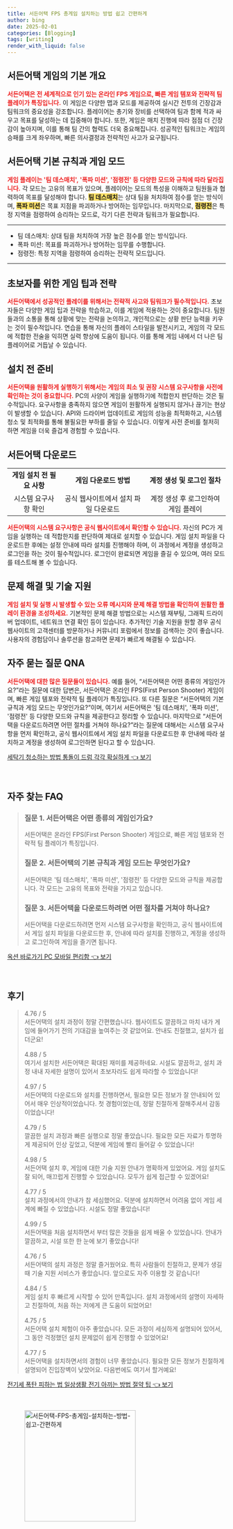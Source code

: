 ```yaml
---
title: 서든어택 FPS 총게임 설치하는 방법 쉽고 간편하게
author: bing
date: 2025-02-01
categories: [Blogging]
tags: [writing]
render_with_liquid: false
---
```



<h2 id='서든어택_개요'>서든어택 게임의 기본 개요</h2>

<p><b><span style="color: #ee2323;">서든어택은 전 세계적으로 인기 있는 온라인 FPS 게임으로, 빠른 게임 템포와 전략적 팀 플레이가 특징입니다.</span></b> 이 게임은 다양한 맵과 모드를 제공하여 실시간 전투의 긴장감과 팀워크의 중요성을 강조합니다. 플레이어는 총기와 장비를 선택하여 팀과 함께 적과 싸우고 목표를 달성하는 데 집중해야 합니다. 또한, 게임은 매치 진행에 따라 점점 더 긴장감이 높아지며, 이를 통해 팀 간의 협력도 더욱 중요해집니다. 성공적인 팀워크는 게임의 승패를 크게 좌우하며, 빠른 의사결정과 전략적인 사고가 요구됩니다.</p>

<h2 id='서든어택_기본규칙_및_게임모드'>서든어택 기본 규칙과 게임 모드</h2>

<p><b><span style="color: #ee2323;">게임 플레이는 '팀 데스매치', '폭파 미션', '점령전' 등 다양한 모드와 규칙에 따라 달라집니다.</span></b> 각 모드는 고유의 목표가 있으며, 플레이어는 모드의 특성을 이해하고 팀원들과 협력하여 목표를 달성해야 합니다. <b><span style="background-color: #ffe066;">팀 데스매치</span></b>는 상대 팀을 처치하여 점수를 얻는 방식이며, <b><span style="background-color: #ffe066;">폭파 미션</span></b>은 목표 지점을 파괴하거나 방어하는 임무입니다. 마지막으로, <b><span style="background-color: #ffe066;">점령전</span></b>은 특정 지역을 점령하여 승리하는 모드로, 각기 다른 전략과 팀워크가 필요합니다.</p>

<hr />

<ul>
    <li>팀 데스매치: 상대 팀을 처치하여 가장 높은 점수를 얻는 방식입니다.</li>
    <li>폭파 미션: 목표를 파괴하거나 방어하는 임무를 수행합니다.</li>
    <li>점령전: 특정 지역을 점령하여 승리하는 전략적 모드입니다.</li>
</ul>

<hr />

<h2 id='초보자를_위한_게임_팁'>초보자를 위한 게임 팁과 전략</h2>

<p><b><span style="color: #ee2323;">서든어택에서 성공적인 플레이를 위해서는 전략적 사고와 팀워크가 필수적입니다.</span></b> 초보자들은 다양한 게임 팁과 전략을 학습하고, 이를 게임에 적용하는 것이 중요합니다. 팀원들과의 소통을 통해 상황에 맞는 전략을 논의하고, 개인적으로는 상황 판단 능력을 키우는 것이 필수적입니다. 연습을 통해 자신의 플레이 스타일을 발전시키고, 게임의 각 모드에 적합한 전술을 익히면 실력 향상에 도움이 됩니다. 이를 통해 게임 내에서 더 나은 팀 플레이어로 거듭날 수 있습니다.</p>

<h2 id='설치전_준비'>설치 전 준비</h2>

<p><b><span style="color: #ee2323;">서든어택을 원활하게 실행하기 위해서는 게임의 최소 및 권장 시스템 요구사항을 사전에 확인하는 것이 중요합니다.</span></b> PC의 사양이 게임을 실행하기에 적합한지 판단하는 것은 필수적입니다. 요구사항을 충족하지 않으면 게임이 원활하게 실행되지 않거나 끊기는 현상이 발생할 수 있습니다. API와 드라이버 업데이트로 게임의 성능을 최적화하고, 시스템 청소 및 최적화를 통해 불필요한 부하를 줄일 수 있습니다. 이렇게 사전 준비를 철저히 하면 게임을 더욱 즐겁게 경험할 수 있습니다.</p>

<h2 id='서든어택_다운로드'>서든어택 다운로드</h2>

<table>
    <tr>
        <td style="text-align: center; height: 17px;"><b>게임 설치 전 필요 사항</b></td>
        <td style="text-align: center; height: 17px;"><b>게임 다운로드 방법</b></td>
        <td style="text-align: center; height: 17px;"><b>계정 생성 및 로그인 절차</b></td>
    </tr>
    <tr>
        <td style="text-align: center; height: 17px;">시스템 요구사항 확인</td>
        <td style="text-align: center; height: 17px;">공식 웹사이트에서 설치 파일 다운로드</td>
        <td style="text-align: center; height: 17px;">계정 생성 후 로그인하여 게임 플레이</td>
    </tr>
</table>

<p><b><span style="color: #ee2323;">서든어택의 시스템 요구사항은 공식 웹사이트에서 확인할 수 있습니다.</span></b> 자신의 PC가 게임을 실행하는 데 적합한지를 판단하여 제대로 설치할 수 있습니다. 게임 설치 파일을 다운로드한 후에는 설정 안내에 따라 설치를 진행해야 하며, 이 과정에서 계정을 생성하고 로그인을 하는 것이 필수적입니다. 로그인이 완료되면 게임을 즐길 수 있으며, 여러 모드를 테스트해 볼 수 있습니다.</p>

<h2 id='문제_해결_및_기술_지원'>문제 해결 및 기술 지원</h2>

<p><b><span style="color: #ee2323;">게임 설치 및 실행 시 발생할 수 있는 오류 메시지와 문제 해결 방법을 확인하여 원활한 플레이 환경을 조성하세요.</span></b> 기본적인 문제 해결 방법으로는 시스템 재부팅, 그래픽 드라이버 업데이트, 네트워크 연결 확인 등이 있습니다. 추가적인 기술 지원을 원할 경우 공식 웹사이트의 고객센터를 방문하거나 커뮤니티 포럼에서 정보를 검색하는 것이 좋습니다. 사용자의 경험담이나 솔루션을 참고하면 문제가 빠르게 해결될 수 있습니다.</p>

<h2 id='자주_묻는_질문'>자주 묻는 질문 QNA</h2>

<p><b><span style="color: #ee2323;">서든어택에 대한 많은 질문들이 있습니다.</span></b> 예를 들어, “서든어택은 어떤 종류의 게임인가요?”라는 질문에 대한 답변은, 서든어택은 온라인 FPS(First Person Shooter) 게임이며, 빠른 게임 템포와 전략적 팀 플레이가 특징입니다. 또 다른 질문은 “서든어택의 기본 규칙과 게임 모드는 무엇인가요?”이며, 여기서 서든어택은 '팀 데스매치', '폭파 미션', '점령전' 등 다양한 모드와 규칙을 제공한다고 정리할 수 있습니다. 마지막으로 “서든어택을 다운로드하려면 어떤 절차를 거쳐야 하나요?”라는 질문에 대해서는 시스템 요구사항을 먼저 확인하고, 공식 웹사이트에서 게임 설치 파일을 다운로드한 후 안내에 따라 설치하고 계정을 생성하여 로그인하면 된다고 할 수 있습니다.</p>


<p><a class="click-button" title="세탁기 청소하는 방법 통돌이 드럼 각각 확실하게" href="https://blackassets.github.io/posts/%EC%84%B8%ED%83%81%EA%B8%B0-%EC%B2%AD%EC%86%8C%ED%95%98%EB%8A%94-%EB%B0%A9%EB%B2%95-%ED%86%B5%EB%8F%8C%EC%9D%B4-%EB%93%9C%EB%9F%BC-%EA%B0%81%EA%B0%81-%ED%99%95%EC%8B%A4%ED%95%98%EA%B2%8C/" rel="dofollow">세탁기 청소하는 방법 통돌이 드럼 각각 확실하게 👈 보기</a></p><br>
<h2 id='자주_찾는_FAQ'>자주 찾는 FAQ</h2>
<div itemscope="" itemtype="https://schema.org/FAQPage"> 
<blockquote> 
<div itemscope="" itemprop="mainEntity" itemtype="https://schema.org/Question"> 
<h3 itemprop="name">질문 1. 서든어택은 어떤 종류의 게임인가요?</h3> 
<div itemscope="" itemprop="acceptedAnswer" itemtype="https://schema.org/Answer"> 
<span itemprop="text"> 
<p>서든어택은 온라인 FPS(First Person Shooter) 게임으로, 빠른 게임 템포와 전략적 팀 플레이가 특징입니다.</p> 
</span> 
</div> 
</div> 
<div itemscope="" itemprop="mainEntity" itemtype="https://schema.org/Question"> 
<h3 itemprop="name">질문 2. 서든어택의 기본 규칙과 게임 모드는 무엇인가요?</h3> 
<div itemscope="" itemprop="acceptedAnswer" itemtype="https://schema.org/Answer"> 
<span itemprop="text"> 
<p>서든어택은 '팀 데스매치', '폭파 미션', '점령전' 등 다양한 모드와 규칙을 제공합니다. 각 모드는 고유의 목표와 전략을 가지고 있습니다.</p> 
</span> 
</div> 
</div> 
<div itemscope="" itemprop="mainEntity" itemtype="https://schema.org/Question"> 
<h3 itemprop="name">질문 3. 서든어택을 다운로드하려면 어떤 절차를 거쳐야 하나요?</h3> 
<div itemscope="" itemprop="acceptedAnswer" itemtype="https://schema.org/Answer"> 
<span itemprop="text"> 
<p>서든어택을 다운로드하려면 먼저 시스템 요구사항을 확인하고, 공식 웹사이트에서 게임 설치 파일을 다운로드한 후, 안내에 따라 설치를 진행하고, 계정을 생성하고 로그인하여 게임을 즐기면 됩니다.</p> 
</span> 
</div> 
</div> 
</blockquote> 
</div>
<p><a class="click-button" title="옥션 바로가기 PC 모바일 편리함" href="https://blackassets.github.io/posts/%EC%98%A5%EC%85%98-%EB%B0%94%EB%A1%9C%EA%B0%80%EA%B8%B0-PC-%EB%AA%A8%EB%B0%94%EC%9D%BC-%ED%8E%B8%EB%A6%AC%ED%95%A8/" rel="dofollow">옥션 바로가기 PC 모바일 편리함 👈 보기</a></p><br>
<h2 id='후기'>후기</h2>
<div itemscope itemtype="https://schema.org/Product">
  <blockquote>
  <div itemprop="review" itemscope itemtype="https://schema.org/Review">
      <div itemprop="reviewRating" itemscope itemtype="https://schema.org/Rating"> <span itemprop="ratingValue">4.76</span> / <span itemprop="bestRating">5</span> </div>
      <span itemprop="reviewBody">서든어택의 설치 과정이 정말 간편했습니다. 웹사이트도 깔끔하고 마치 내가 게임에 들어가기 전의 기대감을 높여주는 것 같았어요. 안내도 친절했고, 설치가 쉽더군요!</span>
  </div>
  <br>
  <div itemprop="review" itemscope itemtype="https://schema.org/Review">
      <div itemprop="reviewRating" itemscope itemtype="https://schema.org/Rating"> <span itemprop="ratingValue">4.88</span> / <span itemprop="bestRating">5</span> </div>
      <span itemprop="reviewBody">여기서 설치한 서든어택은 확대된 재미를 제공하네요. 시설도 깔끔하고, 설치 과정 내내 자세한 설명이 있어서 초보자라도 쉽게 따라할 수 있었습니다!</span>
  </div>
  <br>
  <div itemprop="review" itemscope itemtype="https://schema.org/Review">
      <div itemprop="reviewRating" itemscope itemtype="https://schema.org/Rating"> <span itemprop="ratingValue">4.97</span> / <span itemprop="bestRating">5</span> </div>
      <span itemprop="reviewBody">서든어택의 다운로드와 설치를 진행하면서, 필요한 모든 정보가 잘 안내되어 있어서 매우 인상적이었습니다. 첫 경험이었는데, 정말 친절하게 잘해주셔서 감동이었습니다!</span>
  </div>
  <br>
  <div itemprop="review" itemscope itemtype="https://schema.org/Review">
      <div itemprop="reviewRating" itemscope itemtype="https://schema.org/Rating"> <span itemprop="ratingValue">4.79</span> / <span itemprop="bestRating">5</span> </div>
      <span itemprop="reviewBody">깔끔한 설치 과정과 빠른 실행으로 정말 좋았습니다. 필요한 모든 자료가 투명하게 제공되어 인상 깊었고, 덕분에 게임에 빨리 들어갈 수 있었습니다!</span>
  </div>
  <br>
  <div itemprop="review" itemscope itemtype="https://schema.org/Review">
      <div itemprop="reviewRating" itemscope itemtype="https://schema.org/Rating"> <span itemprop="ratingValue">4.98</span> / <span itemprop="bestRating">5</span> </div>
      <span itemprop="reviewBody">서든어택 설치 후, 게임에 대한 기술 지원 안내가 명확하게 있었어요. 게임 설치도 잘 되어, 매끄럽게 진행할 수 있었습니다. 모두가 쉽게 접근할 수 있겠어요!</span>
  </div>
  <br>
  <div itemprop="review" itemscope itemtype="https://schema.org/Review">
      <div itemprop="reviewRating" itemscope itemtype="https://schema.org/Rating"> <span itemprop="ratingValue">4.77</span> / <span itemprop="bestRating">5</span> </div>
      <span itemprop="reviewBody">설치 과정에서의 안내가 참 세심했어요. 덕분에 설치하면서 어려움 없이 게임 세계에 빠질 수 있었습니다. 시설도 정말 좋았습니다!</span>
  </div>
  <br>
  <div itemprop="review" itemscope itemtype="https://schema.org/Review">
      <div itemprop="reviewRating" itemscope itemtype="https://schema.org/Rating"> <span itemprop="ratingValue">4.99</span> / <span itemprop="bestRating">5</span> </div>
      <span itemprop="reviewBody">서든어택을 처음 설치하면서 부터 많은 것들을 쉽게 배울 수 있었습니다. 안내가 깔끔하고, 시설 또한 한 눈에 보기 좋았습니다!</span>
  </div>
  <br>
  <div itemprop="review" itemscope itemtype="https://schema.org/Review">
      <div itemprop="reviewRating" itemscope itemtype="https://schema.org/Rating"> <span itemprop="ratingValue">4.76</span> / <span itemprop="bestRating">5</span> </div>
      <span itemprop="reviewBody">서든어택의 설치 과정은 정말 즐거웠어요. 특히 사람들이 친절하고, 문제가 생길 때 기술 지원 서비스가 좋았습니다. 앞으로도 자주 이용할 것 같습니다!</span>
  </div>
  <br>
  <div itemprop="review" itemscope itemtype="https://schema.org/Review">
      <div itemprop="reviewRating" itemscope itemtype="https://schema.org/Rating"> <span itemprop="ratingValue">4.84</span> / <span itemprop="bestRating">5</span> </div>
      <span itemprop="reviewBody">게임 설치 후 빠르게 시작할 수 있어 만족입니다. 설치 과정에서의 설명이 자세하고 친절하여, 처음 하는 저에게 큰 도움이 되었어요!</span>
  </div>
  <br>
  <div itemprop="review" itemscope itemtype="https://schema.org/Review">
      <div itemprop="reviewRating" itemscope itemtype="https://schema.org/Rating"> <span itemprop="ratingValue">4.75</span> / <span itemprop="bestRating">5</span> </div>
      <span itemprop="reviewBody">서든어택 설치 체험이 아주 좋았습니다. 모든 과정이 세심하게 설명되어 있어서, 그 동안 걱정했던 설치 문제없이 쉽게 진행할 수 있었어요!</span>
  </div>
  <br>
  <div itemprop="review" itemscope itemtype="https://schema.org/Review">
      <div itemprop="reviewRating" itemscope itemtype="https://schema.org/Rating"> <span itemprop="ratingValue">4.77</span> / <span itemprop="bestRating">5</span> </div>
      <span itemprop="reviewBody">서든어택을 설치하면서의 경험이 너무 좋았습니다. 필요한 모든 정보가 친절하게 설명되어 진입장벽이 낮았어요. 다음번에도 여기서 할거예요!</span>
  </div>
  </blockquote>
</div>
<p><a class="click-button" title="전기세 폭탄 피하는 법 일상생활 전기 아끼는 방법 절약 팁" href="https://blackassets.github.io/posts/%EC%A0%84%EA%B8%B0%EC%84%B8-%ED%8F%AD%ED%83%84-%ED%94%BC%ED%95%98%EB%8A%94-%EB%B2%95-%EC%9D%BC%EC%83%81%EC%83%9D%ED%99%9C-%EC%A0%84%EA%B8%B0-%EC%95%84%EB%81%BC%EB%8A%94-%EB%B0%A9%EB%B2%95-%EC%A0%88%EC%95%BD-%ED%8C%81/" rel="dofollow">전기세 폭탄 피하는 법 일상생활 전기 아끼는 방법 절약 팁 👈 보기</a></p><br>
<figure class="image"><img src="https://blackassets.github.io/assets/img/thumbnail/서든어택-FPS-총게임-설치하는-방법-쉽고-간편하게.webp" alt="서든어택-FPS-총게임-설치하는-방법-쉽고-간편하게" width="256" height="256"></figure>